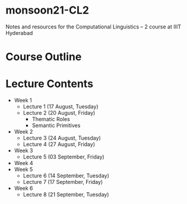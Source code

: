 # monsoon21-CL2
Notes and resources for the Computational Linguistics – 2 course at IIIT Hyderabad

# Course Outline

# Lecture Contents
* Week 1
    * Lecture 1 (17 August, Tuesday)
    * Lecture 2 (20 August, Friday)
        - Thematic Roles
        - Semantic Primitives
* Week 2
    * Lecture 3 (24 August, Tuesday)
    * Lecture 4 (27 August, Friday)
* Week 3
    * Lecture 5 (03 September, Friday)
* Week 4
* Week 5
    * Lecture 6 (14 September, Tuesday)
    * Lecture 7 (17 September, Friday)
* Week 6
    * Lecture 8 (21 September, Tuesday)
